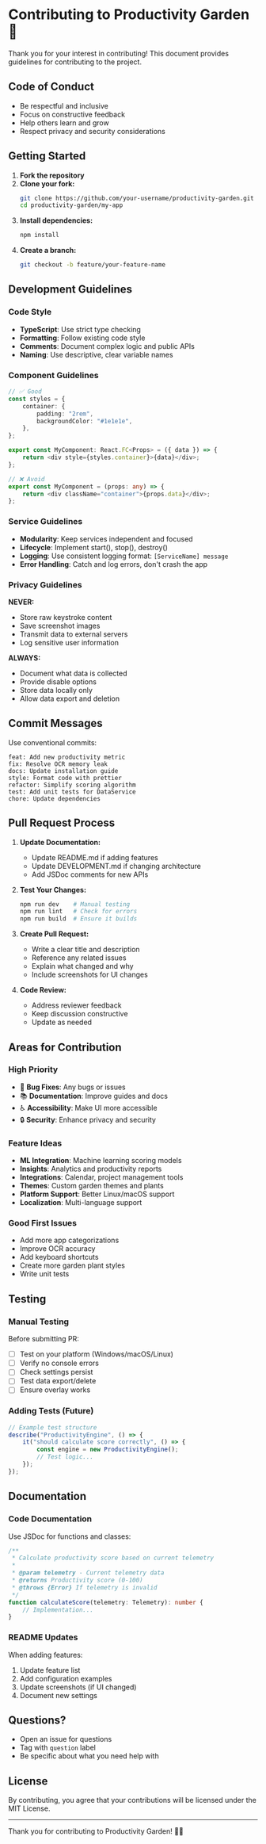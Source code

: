 # Contributing to Productivity Garden 🌱

Thank you for your interest in contributing! This document provides guidelines for contributing to the project.

## Code of Conduct

-   Be respectful and inclusive
-   Focus on constructive feedback
-   Help others learn and grow
-   Respect privacy and security considerations

## Getting Started

1. **Fork the repository**
2. **Clone your fork:**
    ```bash
    git clone https://github.com/your-username/productivity-garden.git
    cd productivity-garden/my-app
    ```
3. **Install dependencies:**
    ```bash
    npm install
    ```
4. **Create a branch:**
    ```bash
    git checkout -b feature/your-feature-name
    ```

## Development Guidelines

### Code Style

-   **TypeScript**: Use strict type checking
-   **Formatting**: Follow existing code style
-   **Comments**: Document complex logic and public APIs
-   **Naming**: Use descriptive, clear variable names

### Component Guidelines

```typescript
// ✅ Good
const styles = {
	container: {
		padding: "2rem",
		backgroundColor: "#1e1e1e",
	},
};

export const MyComponent: React.FC<Props> = ({ data }) => {
	return <div style={styles.container}>{data}</div>;
};

// ❌ Avoid
export const MyComponent = (props: any) => {
	return <div className="container">{props.data}</div>;
};
```

### Service Guidelines

-   **Modularity**: Keep services independent and focused
-   **Lifecycle**: Implement start(), stop(), destroy()
-   **Logging**: Use consistent logging format: `[ServiceName] message`
-   **Error Handling**: Catch and log errors, don't crash the app

### Privacy Guidelines

**NEVER:**

-   Store raw keystroke content
-   Save screenshot images
-   Transmit data to external servers
-   Log sensitive user information

**ALWAYS:**

-   Document what data is collected
-   Provide disable options
-   Store data locally only
-   Allow data export and deletion

## Commit Messages

Use conventional commits:

```
feat: Add new productivity metric
fix: Resolve OCR memory leak
docs: Update installation guide
style: Format code with prettier
refactor: Simplify scoring algorithm
test: Add unit tests for DataService
chore: Update dependencies
```

## Pull Request Process

1. **Update Documentation:**

    - Update README.md if adding features
    - Update DEVELOPMENT.md if changing architecture
    - Add JSDoc comments for new APIs

2. **Test Your Changes:**

    ```bash
    npm run dev    # Manual testing
    npm run lint   # Check for errors
    npm run build  # Ensure it builds
    ```

3. **Create Pull Request:**

    - Write a clear title and description
    - Reference any related issues
    - Explain what changed and why
    - Include screenshots for UI changes

4. **Code Review:**
    - Address reviewer feedback
    - Keep discussion constructive
    - Update as needed

## Areas for Contribution

### High Priority

-   🐛 **Bug Fixes**: Any bugs or issues
-   📚 **Documentation**: Improve guides and docs
-   ♿ **Accessibility**: Make UI more accessible
-   🔒 **Security**: Enhance privacy and security

### Feature Ideas

-   **ML Integration**: Machine learning scoring models
-   **Insights**: Analytics and productivity reports
-   **Integrations**: Calendar, project management tools
-   **Themes**: Custom garden themes and plants
-   **Platform Support**: Better Linux/macOS support
-   **Localization**: Multi-language support

### Good First Issues

-   Add more app categorizations
-   Improve OCR accuracy
-   Add keyboard shortcuts
-   Create more garden plant styles
-   Write unit tests

## Testing

### Manual Testing

Before submitting PR:

-   [ ] Test on your platform (Windows/macOS/Linux)
-   [ ] Verify no console errors
-   [ ] Check settings persist
-   [ ] Test data export/delete
-   [ ] Ensure overlay works

### Adding Tests (Future)

```typescript
// Example test structure
describe("ProductivityEngine", () => {
	it("should calculate score correctly", () => {
		const engine = new ProductivityEngine();
		// Test logic...
	});
});
```

## Documentation

### Code Documentation

Use JSDoc for functions and classes:

```typescript
/**
 * Calculate productivity score based on current telemetry
 *
 * @param telemetry - Current telemetry data
 * @returns Productivity score (0-100)
 * @throws {Error} If telemetry is invalid
 */
function calculateScore(telemetry: Telemetry): number {
	// Implementation...
}
```

### README Updates

When adding features:

1. Update feature list
2. Add configuration examples
3. Update screenshots (if UI changed)
4. Document new settings

## Questions?

-   Open an issue for questions
-   Tag with `question` label
-   Be specific about what you need help with

## License

By contributing, you agree that your contributions will be licensed under the MIT License.

---

Thank you for contributing to Productivity Garden! 🌱✨
